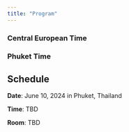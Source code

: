```yaml
---
title: "Program"
---
```


### Central European Time
<div id="berlin-time"></div>

### Phuket Time
<div id="phuket-time"></div>

<script>
function updateTime() {
  var now = new Date();

  // Berlin time
  var berlinTime = new Intl.DateTimeFormat('en-GB', { 
    timeZone: 'Europe/Berlin', 
    hour: '2-digit', 
    minute: '2-digit', 
    second: '2-digit' 
  }).format(now);

  // Phuket time
  var phuketTime = new Intl.DateTimeFormat('en-GB', { 
    timeZone: 'Asia/Bangkok', 
    hour: '2-digit', 
    minute: '2-digit', 
    second: '2-digit' 
  }).format(now);

  // Update the HTML content
  document.getElementById('berlin-time').textContent = berlinTime;
  document.getElementById('phuket-time').textContent = phuketTime;
}

// Update time immediately and then every second
updateTime();
setInterval(updateTime, 1000);
</script>


## Schedule

**Date**: June 10, 2024 in Phuket, Thailand

**Time**: TBD

**Room**: TBD


